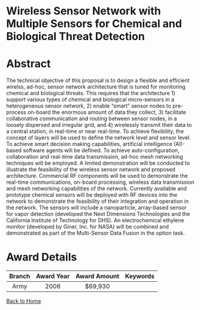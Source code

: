 
Wireless Sensor Network with Multiple Sensors for Chemical and Biological Threat Detection
==========================================================================================

# Abstract


The technical objective of this proposal is to design a flexible and efficient wirelss, ad-hoc, sensor network architecture that is tuned for monitoring chemical and biological threats.  This requires that the architecture 1) support various types of chemical and biological micro-sensors in a heterogeneous sensor network,  2) enable “smart” sensor nodes  to pre-process on-board the enormous amount of data they collect, 3) facilitate collaborative communication and routing between sensor nodes, in a loosely dispersed and irregular grid, and  4) wirelessly transmit their data to a central station, in real-time or near real-time.  To achieve flexibility, the concept of layers will be used to define the network level and sensor level.  To achieve smart decision making capabilities, artificial intelligence (AI)-based software agents will be defined.  To achieve auto-configuration, collaboration and real-time data transmission, ad-hoc mesh networking techniques will be employed.  A limited demonstration will be conducted to illustrate the feasibility of the wireless sensor network and proposed architecture.  Commercial RF components will be used to demonstrate the real-time communications, on-board processing, wireless data transmission and mesh networking capabilities of the network.  Currently available and prototype chemical sensors will be deployed with RF devices into the network to demonstrate the feasibility of their integration and operation in the network.  The sensors will include a nanoparticle, array-based sensor for vapor detection (developed the Next Dimensions Technologies and the California Institute of Technology for DHS). An electrochemical ethylene monitor (developed by Giner, Inc. for NASA) will be combined and demonstrated as part of the Multi-Sensor Data Fusion in the option task.  

# Award Details

|Branch|Award Year|Award Amount|Keywords|
| :---: | :---: | :---: | :---: |
|Army|2006|$69,930||
  
  


[Back to Home](https://github.com/chrischow/dod_sbir_awards/CC/#971)